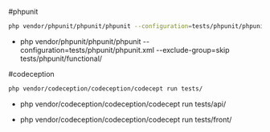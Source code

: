#phpunit
```bash
php vendor/phpunit/phpunit/phpunit --configuration=tests/phpunit/phpunit.xml --exclude-group=skip tests/phpunit/functional/
```

- php vendor/phpunit/phpunit/phpunit --configuration=tests/phpunit/phpunit.xml --exclude-group=skip tests/phpunit/functional/

#codeception

```bash
php vendor/codeception/codeception/codecept run tests/
```

- php vendor/codeception/codeception/codecept run tests/api/
    
- php vendor/codeception/codeception/codecept run tests/front/
